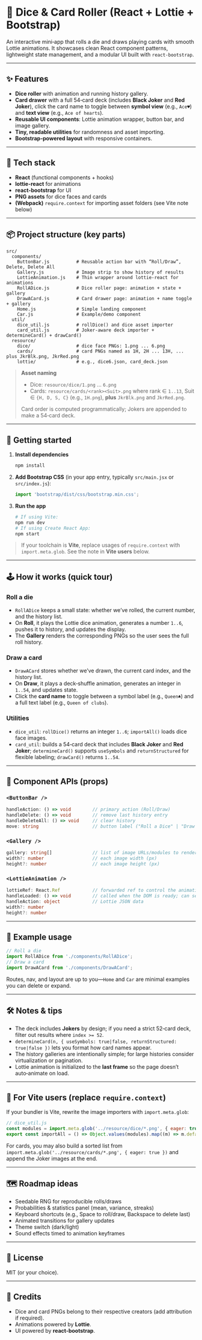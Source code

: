 # 🎲 Dice & Card Roller (React + Lottie + Bootstrap)

An interactive mini‑app that rolls a die and draws playing cards with smooth Lottie animations. It showcases clean React component patterns, lightweight state management, and a modular UI built with `react-bootstrap`.

---

## ✨ Features

- **Dice roller** with animation and running history gallery.
- **Card drawer** with a full 54‑card deck (includes **Black Joker** and **Red Joker**), click the card name to toggle between **symbol view** (e.g., `Ace♥`) and **text view** (e.g., `Ace of hearts`).
- **Reusable UI components**: Lottie animation wrapper, button bar, and image gallery.
- **Tiny, readable utilities** for randomness and asset importing.
- **Bootstrap‑powered layout** with responsive containers.

---

## 🧱 Tech stack

- **React** (functional components + hooks)
- **lottie-react** for animations
- **react-bootstrap** for UI
- **PNG assets** for dice faces and cards
- **(Webpack)** `require.context` for importing asset folders (see Vite note below)

---

## 📦 Project structure (key parts)

```
src/
  components/
    ButtonBar.js          # Reusable action bar with “Roll/Draw”, Delete, Delete All
    Gallery.js            # Image strip to show history of results
    LottieAnimation.js    # Thin wrapper around lottie-react for animations
    RollADice.js          # Dice roller page: animation + state + gallery
    DrawACard.js          # Card drawer page: animation + name toggle + gallery
    Home.js               # Simple landing component
    Car.js                # Example/demo component
  util/
    dice_util.js          # rollDice() and dice asset importer
    card_util.js          # Joker-aware deck importer + determineCard() + drawCard()
  resource/
    dice/                 # dice face PNGs: 1.png ... 6.png
    cards/                # card PNGs named as 1H, 2H ... 13H, ... plus JkrBlk.png, JkrRed.png
    lottie/               # e.g., dice6.json, card_deck.json
```

> **Asset naming**
>
> - Dice: `resource/dice/1.png` … `6.png`
> - Cards: `resource/cards/<rank><Suit>.png` where rank ∈ `1..13`, Suit ∈ `{H, D, S, C}` (e.g., `1H.png`), **plus** `JkrBlk.png` and `JkrRed.png`.
>
> Card order is computed programmatically; Jokers are appended to make a 54‑card deck.

---

## 🚀 Getting started

1. **Install dependencies**
   ```bash
   npm install
   ```

2. **Add Bootstrap CSS** (in your app entry, typically `src/main.jsx` or `src/index.js`):
   ```js
   import 'bootstrap/dist/css/bootstrap.min.css';
   ```

3. **Run the app**
   ```bash
   # If using Vite:
   npm run dev
   # If using Create React App:
   npm start
   ```

> If your toolchain is **Vite**, replace usages of `require.context` with `import.meta.glob`.
> See the note in **Vite users** below.

---

## 🕹️ How it works (quick tour)

### Roll a die
- `RollADice` keeps a small state: whether we’ve rolled, the current number, and the history list.
- On **Roll**, it plays the Lottie dice animation, generates a number `1..6`, pushes it to history, and updates the display.
- The **Gallery** renders the corresponding PNGs so the user sees the full roll history.

### Draw a card
- `DrawACard` stores whether we’ve drawn, the current card index, and the history list.
- On **Draw**, it plays a deck‑shuffle animation, generates an integer in `1..54`, and updates state.
- Click the **card name** to toggle between a symbol label (e.g., `Queen♣`) and a full text label (e.g., `Queen of clubs`).

### Utilities
- `dice_util`: `rollDice()` returns an integer `1..6`; `importAll()` loads dice face images.
- `card_util`: builds a 54‑card deck that includes **Black Joker** and **Red Joker**; `determineCard()` supports `useSymbols` and `returnStructured` for flexible labeling; `drawCard()` returns `1..54`.

---

## 🧩 Component APIs (props)

### `<ButtonBar />`
```ts
handleAction: () => void        // primary action (Roll/Draw)
handleDelete: () => void        // remove last history entry
handleDeleteAll: () => void     // clear history
move: string                    // button label ("Roll a Dice" | "Draw a Card")
```

### `<Gallery />`
```ts
gallery: string[]               // list of image URLs/modules to render
width?: number                  // each image width (px)
height?: number                 // each image height (px)
```

### `<LottieAnimation />`
```ts
lottieRef: React.Ref            // forwarded ref to control the animation
handleLoaded: () => void        // called when the DOM is ready; can seek to last frame
handleAction: object            // Lottie JSON data
width?: number
height?: number
```

---

## 🧪 Example usage

```jsx
// Roll a die
import RollADice from './components/RollADice';
// Draw a card
import DrawACard from './components/DrawACard';
```

Routes, nav, and layout are up to you—`Home` and `Car` are minimal examples you can delete or expand.

---

## 🛠️ Notes & tips

- The deck includes **Jokers** by design; if you need a strict 52‑card deck, filter out results where `index >= 52`.
- `determineCard(n, { useSymbols: true|false, returnStructured: true|false })` lets you format how card names appear.
- The history galleries are intentionally simple; for large histories consider virtualization or pagination.
- Lottie animation is initialized to the **last frame** so the page doesn’t auto‑animate on load.

---

## 🧭 For Vite users (replace `require.context`)

If your bundler is Vite, rewrite the image importers with `import.meta.glob`:

```js
// dice_util.js
const modules = import.meta.glob('../resource/dice/*.png', { eager: true });
export const importAll = () => Object.values(modules).map((m) => m.default);
```

For cards, you may also build a sorted list from `import.meta.glob('../resource/cards/*.png', { eager: true })`
and append the Joker images at the end.

---

## 🗺️ Roadmap ideas

- Seedable RNG for reproducible rolls/draws
- Probabilities & statistics panel (mean, variance, streaks)
- Keyboard shortcuts (e.g., Space to roll/draw, Backspace to delete last)
- Animated transitions for gallery updates
- Theme switch (dark/light)
- Sound effects timed to animation keyframes

---

## 📄 License

MIT (or your choice).

---

## 🙌 Credits

- Dice and card PNGs belong to their respective creators (add attribution if required).
- Animations powered by **Lottie**.
- UI powered by **react-bootstrap**.
